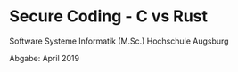 # Secure Coding - C vs Rust

Software Systeme
Informatik (M.Sc.)
Hochschule Augsburg

Abgabe: April 2019
